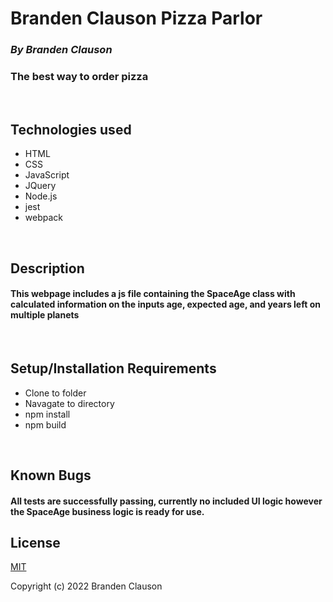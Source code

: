 
# Branden Clauson Pizza Parlor

### ***By Branden Clauson***
### The best way to order pizza

<p>&nbsp<p>

## **Technologies used**

* HTML
* CSS
* JavaScript
* JQuery
* Node.js
* jest
* webpack

<p>&nbsp<p>

## **Description**

#### This webpage includes a js file containing the SpaceAge class with calculated information on the inputs age, expected age, and years left on multiple planets


<p>&nbsp<p>

## **Setup/Installation Requirements**
* Clone to folder
* Navagate to directory
* npm install
* npm build

<p>&nbsp<p>

## **Known Bugs**

#### All tests are successfully passing, currently no included UI logic however the SpaceAge business logic is ready for use.

## **License**

[MIT](LICENSE.txt)

Copyright (c) 2022 Branden Clauson

<p>&nbsp<p>
